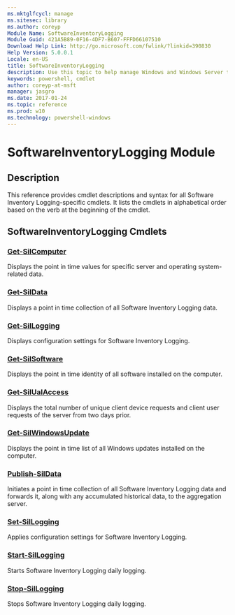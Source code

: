 ```yaml
---
ms.mktglfcycl: manage
ms.sitesec: library
ms.author: coreyp
Module Name: SoftwareInventoryLogging
Module Guid: 421A5B89-0F16-4DF7-B607-FFFD66107510
Download Help Link: http://go.microsoft.com/fwlink/?linkid=390830
Help Version: 5.0.0.1
Locale: en-US
title: SoftwareInventoryLogging
description: Use this topic to help manage Windows and Windows Server technologies with Windows PowerShell.
keywords: powershell, cmdlet
author: coreyp-at-msft
manager: jasgro
ms.date: 2017-01-24
ms.topic: reference
ms.prod: w10
ms.technology: powershell-windows
---
```


# SoftwareInventoryLogging Module
## Description
This reference provides cmdlet descriptions and syntax for all Software Inventory Logging-specific cmdlets. It lists the cmdlets in alphabetical order based on the verb at the beginning of the cmdlet.

## SoftwareInventoryLogging Cmdlets
### [Get-SilComputer](./get-silcomputer.md)
Displays the point in time values for specific server and operating system-related data.

### [Get-SilData](./get-sildata.md)
Displays a point in time collection of all Software Inventory Logging data.

### [Get-SilLogging](./get-sillogging.md)
Displays configuration settings for Software Inventory Logging.

### [Get-SilSoftware](./get-silsoftware.md)
Displays the point in time identity of all software installed on the computer.

### [Get-SilUalAccess](./get-silualaccess.md)
Displays the total number of unique client device requests and client user requests of the server from two days prior.

### [Get-SilWindowsUpdate](./get-silwindowsupdate.md)
Displays the point in time list of all Windows updates installed on the computer.

### [Publish-SilData](./publish-sildata.md)
Initiates a point in time collection of all Software Inventory Logging data and forwards it, along with any accumulated historical data, to the aggregation server.

### [Set-SilLogging](./set-sillogging.md)
Applies configuration settings for Software Inventory Logging.

### [Start-SilLogging](./start-sillogging.md)
Starts Software Inventory Logging daily logging.

### [Stop-SilLogging](./stop-sillogging.md)
Stops Software Inventory Logging daily logging.



